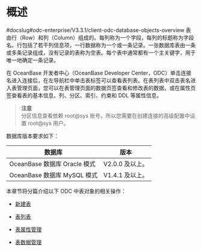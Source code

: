 概述 
=======================
#docslug#odc-enterprise/V3.3.1/client-odc-database-objects-overview
表由行（Row）和列（Column）组成的。每列称为一个字段，每列的标题称为字段名。行包括了若干列信息项，一行数据称为一个或一条记录。一张数据库表由一条或多条记录组成，没有记录的表称为空表。每个表中通常都有一个主关键字，用于唯一地确定一条记录。 

在 OceanBase 开发者中心（OceanBase Developer Center，ODC）单击连接名进入连接后，在左导航栏中单击表标签可以查看表列表。在表列表中双击表名进入表管理页面，您可以在表管理页面的数据页签查看和修改表的数据，或在属性页签查看表的基本信息、列、分区、索引、约束和 DDL 等属性信息。
> **注意** <br>
> 分区信息查看依赖 root@sys 账号，所以您需要在创建连接的高级配置中设置 root@sys 用户。

数据库版本要求如下：


|           数据库           |     版本      |
|-------------------------|-------------|
| OceanBase 数据库 Oracle 模式 | V2.0.0 及以上。 |
| OceanBase 数据库 MySQL 模式  | V1.4.1 及以上。 |



本章节将分篇介绍以下 ODC 中表对象的相关操作：

* [新建表](../1.client-odc-table-objects/2.client-odc-create-a-table.md)

  

* [表列表](../1.client-odc-table-objects/3.client-odc-table-list.md)

  

* [表属性管理](../1.client-odc-table-objects/4.client-odc-manage-table-attributes.md)

  

* [表数据管理](../1.client-odc-table-objects/5.client-odc-manage-table-data.md)

  



